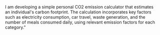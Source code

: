 I am developing a simple personal CO2 emission calculator that estimates an individual's carbon footprint.
The calculation incorporates key factors such as electricity consumption, car travel, waste generation, 
and the number of meals consumed daily, using relevant emission factors for each category."

